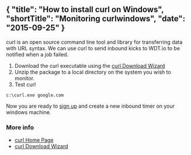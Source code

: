 {
  "title": "How to install curl on Windows",
  "shortTitle": "Monitoring curlwindows",
  "date": "2015-09-25"
}
---
curl is an open source command line tool and library for transferring data with URL syntax.  We can use curl to send inbound kicks to WDT.io to be notified when a job failed.

1. Download the curl executable using the [curl Download Wizard](http://curl.haxx.se/dlwiz/?type=bin)
2. Unzip the package to a local directory on the system you wish to monitor.
3. Test curl

```batch
c:\curl.exe google.com
``` 

Now you are ready to [sign up](https://wdt.io/signup) and create a new inbound timer on your windows machine.

### More info

- [curl Home Page](http://curl.haxx.se/)
- [curl Download Wizard](http://curl.haxx.se/dlwiz/?type=bin)
